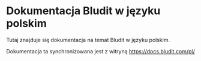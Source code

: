 # Dokumentacja Bludit w języku polskim
Tutaj znajduje się dokumentacja na temat Bludit w języku polskim.

Dokumentacja ta synchronizowana jest z witryną https://docs.bludit.com/pl/
